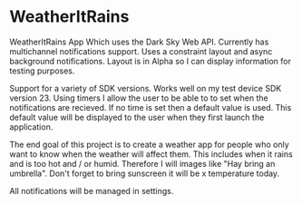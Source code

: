 # WeatherItRains
WeatherItRains App Which uses the Dark Sky Web API. 
Currently has multichannel notifications support.
Uses a constraint layout and async background notifications. Layout is in Alpha so I can display information for testing
purposes.

Support for a variety of SDK versions. Works well on my test device SDK version 23. 
Using timers I allow the user to be able to to set when the notifications are recieved. 
If no time is set then a default value is used. This default value will be displayed to the user when they first launch the 
application. 

The end goal of this project is to create a weather app for people who only want to know when the weather will
affect them. This includes when it rains and is too hot and / or humid. Therefore I will images like "Hay bring an umbrella".
Don't forget to bring sunscreen it will be x temperature today. 

All notifications will be managed in settings. 
